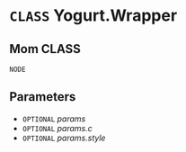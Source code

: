 # `CLASS` Yogurt.Wrapper

## Mom CLASS
`NODE`

## Parameters
* `OPTIONAL` *params*
* `OPTIONAL` *params.c*
* `OPTIONAL` *params.style*
